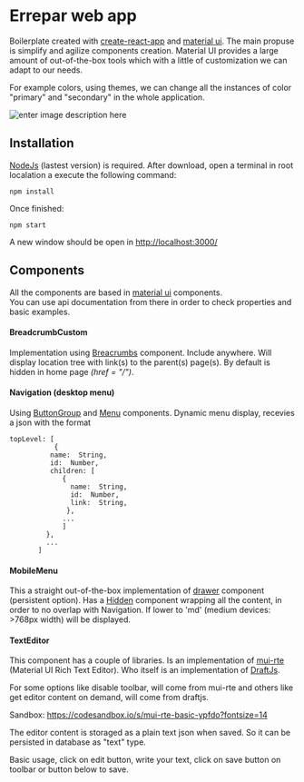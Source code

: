 # Errepar web app

Boilerplate created with [create-react-app](https://github.com/facebook/create-react-app) and [material ui](https://material-ui.com/).
The main propuse is simplify and agilize components creation.
Material UI provides a large amount of out-of-the-box tools which with a little of customization we can adapt to our needs.

For example colors, using themes, we can change all the instances of color "primary" and "secondary" in the whole application. 

![enter image description here](https://lh3.googleusercontent.com/IzfXNXxh36r2MhHVw_rPkJ8FVHxFyllX89ggGMQLt2wOPSZfxjiKtZikCblsMunKnDgTZ_Oshk-aOX9mnAKX=w1360-h654)

## Installation

[NodeJs](https://nodejs.org/) (lastest version) is required. 
After download, open a terminal in root localation a execute the following command:

    npm install

Once finished:

    npm start
  A new window should be open in [http://localhost:3000/](http://localhost:3000/)

## Components

All the components are based in [material ui](https://material-ui.com/) components.  
You can use api documentation from there in order to check properties and basic examples. 
#### BreadcrumbCustom
Implementation using [Breacrumbs](https://material-ui.com/components/breadcrumbs/) component. 
Include anywhere. Will display location tree with link(s) to the parent(s) page(s).
By default is hidden in home page *(href = "/")*.

#### Navigation (desktop menu)
Using [ButtonGroup](https://material-ui.com/components/button-group/) and [Menu](https://material-ui.com/components/menus/#menus) components. 
Dynamic menu display, recevies a json with the format

    topLevel: [
	           {
		      name:  String,
		      id:  Number,
		      children: [
				 {
				   name:  String,
				   id:  Number,
				   link:  String,
				  },
				 ...
				 ]
		     },
		     ...
		   ]

#### MobileMenu
This a straight out-of-the-box implementation of [drawer](https://material-ui.com/components/drawers/#drawer) component (persistent option).
Has a [Hidden](https://material-ui.com/components/hidden/#hidden) component wrapping all the content, in order to no overlap with Navigation. 
If lower to 'md' (medium devices: >768px width) will be displayed. 

#### TextEditor
This component has a couple of libraries. Is an implementation of [mui-rte](https://github.com/niuware/mui-rte) (Material UI Rich Text Editor). 
Who itself is an implementation of [DraftJs](https://draftjs.org/).

For some options like disable toolbar, will come from mui-rte and others like get editor content on demand, will come from draftjs.

Sandbox: https://codesandbox.io/s/mui-rte-basic-ypfdo?fontsize=14

The editor content is storaged as a plain text json when saved. So it can be persisted in database as "text" type. 

Basic usage, click on edit button, write your text, click on save button on toolbar or button below to save.